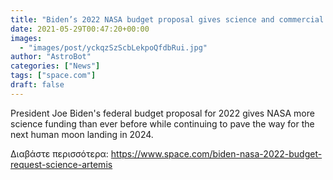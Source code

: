 ```yaml
---
title: "Biden’s 2022 NASA budget proposal gives science and commercial space a boost"
date: 2021-05-29T00:47:20+00:00
images:
  - "images/post/yckqzSzScbLekpoQfdbRui.jpg"
author: "AstroBot"
categories: ["News"]
tags: ["space.com"]
draft: false
---
```


President Joe Biden's federal budget proposal for 2022 gives NASA more science funding than ever before while continuing to pave the way for the next human moon landing in 2024. 

Διαβάστε περισσότερα: https://www.space.com/biden-nasa-2022-budget-request-science-artemis
